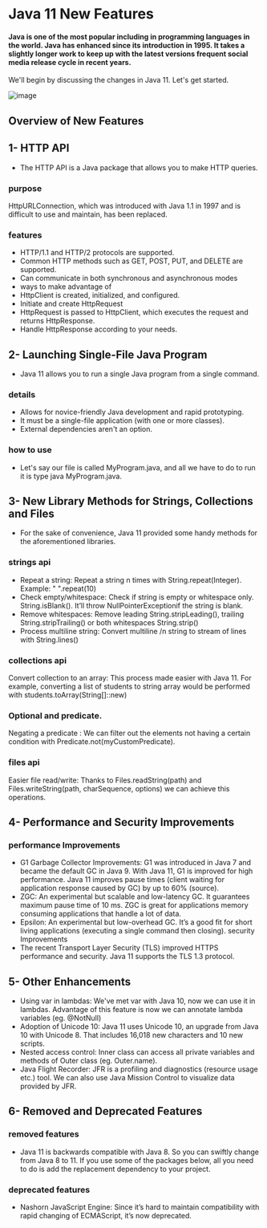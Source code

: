 
#  Java 11 New Features
#### Java is one of the most popular including in programming languages in the world. Java has enhanced since its introduction in 1995. It takes a slightly longer work to keep up with the latest versions frequent social media release cycle in recent years.
We'll begin by discussing the changes in Java 11.
Let's get started.



![image](https://user-images.githubusercontent.com/32534565/170483483-19bede1f-8c33-4239-b01b-61945b01e757.png)

## Overview of New Features
## 1- HTTP API
 - The HTTP API is a Java package that allows you to make HTTP queries.
### purpose
HttpURLConnection, which was introduced with Java 1.1 in 1997 and is difficult to use and maintain, has been replaced.
### features
- HTTP/1.1 and HTTP/2 protocols are supported.
- Common HTTP methods such as GET, POST, PUT, and DELETE are supported.
- Can communicate in both synchronous and asynchronous modes
- ways to make advantage of
- HttpClient is created, initialized, and configured.
- Initiate and create HttpRequest
- HttpRequest is passed to HttpClient, which executes the request and returns HttpResponse.
- Handle HttpResponse according to your needs.
## 2- Launching Single-File Java Program
- Java 11 allows you to run a single Java program from a single command.
### details
- Allows for novice-friendly Java development and rapid prototyping.
- It must be a single-file application (with one or more classes).
- External dependencies aren't an option.
### how to use
- Let's say our file is called MyProgram.java, and all we have to do to run it is type java MyProgram.java.
## 3- New Library Methods for Strings, Collections and Files
- For the sake of convenience, Java 11 provided some handy methods for the aforementioned libraries.

### strings api
- Repeat a string: Repeat a string n times with String.repeat(Integer). Example: " ".repeat(10)
- Check empty/whitespace: Check if string is empty or whitespace only. String.isBlank(). It’ll throw NullPointerExceptionif the string is blank.
- Remove whitespaces: Remove leading String.stripLeading(), trailing String.stripTrailing() or both whitespaces String.strip()
- Process multiline string: Convert multiline /n string to stream of lines with String.lines()
### collections api
Convert collection to an array: This process made easier with Java 11. For example, converting a list of students to string array would be performed with students.toArray(String[]::new)
### Optional and predicate.
Negating a predicate : We can filter out the elements not having a certain condition with Predicate.not(myCustomPredicate).
### files api
Easier file read/write: Thanks to Files.readString(path) and Files.writeString(path, charSequence, options) we can achieve this operations.
## 4- Performance and Security Improvements
### performance Improvements
- G1 Garbage Collector Improvements: G1 was introduced in Java 7 and became the default GC in Java 9. With Java 11, G1 is improved for high performance. Java 11 improves pause times (client waiting for application response caused by GC) by up to 60% (source).
- ZGC: An experimental but scalable and low-latency GC. It guarantees maximum pause time of 10 ms. ZGC is great for applications memory consuming applications that handle a lot of data.
- Epsilon: An experimental but low-overhead GC. It’s a good fit for short living applications (executing a single command then closing).
security Improvements
- The recent Transport Layer Security (TLS) improved HTTPS performance and security. Java 11 supports the TLS 1.3 protocol.
## 5- Other Enhancements
- Using var in lambdas: We've met var with Java 10, now we can use it in lambdas. Advantage of this feature is now we can annotate lambda variables (eg. @NotNull)
- Adoption of Unicode 10: Java 11 uses Unicode 10, an upgrade from Java 10 with Unicode 8. That includes 16,018 new characters and 10 new scripts.
- Nested access control: Inner class can access all private variables and methods of Outer class (eg. Outer.name).
- Java Flight Recorder: JFR is a profiling and diagnostics (resource usage etc.) tool. We can also use Java Mission Control to visualize data provided by JFR.
## 6- Removed and Deprecated Features
### removed features
- Java 11 is backwards compatible with Java 8. So you can swiftly change from Java 8 to 11. If you use some of the packages below, all you need to do is add the replacement dependency to your project.
### deprecated features
- Nashorn JavaScript Engine: Since it’s hard to maintain compatibility with rapid changing of ECMAScript, it’s now deprecated.



